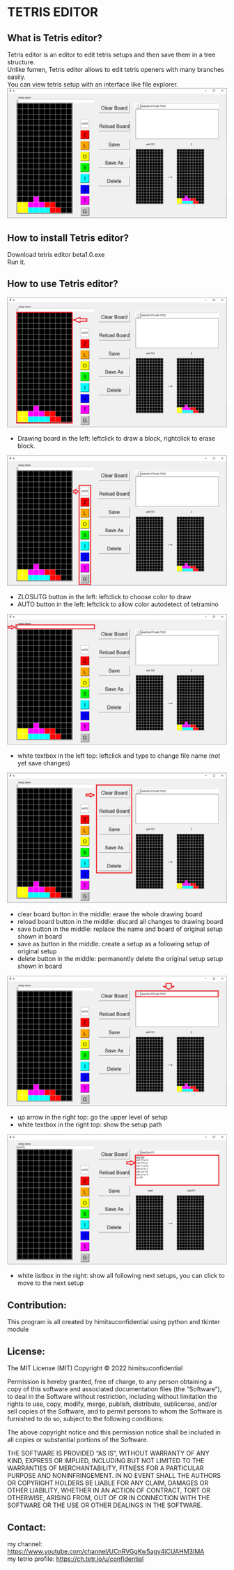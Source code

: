 # TETRIS EDITOR


## What is Tetris editor?

Tetris editor is an editor to edit tetris setups and then save them in a tree structure.  
Unlike fumen, Tetris editor allows to edit tetris openers with many branches easily.  
You can view tetris setup with an interface like file explorer.  
![alt text](https://github.com/himitsuconfidential/tetriseditor/blob/main/image/screenshot.png?raw=true)

## How to install Tetris editor?

Download tetris editor beta1.0.exe  
Run it.


## How to use Tetris editor?

![alt text](https://github.com/himitsuconfidential/tetriseditor/blob/main/image/board.png?raw=true)
- Drawing board in the left: leftclick to draw a block, rightclick to erase block.  

![alt text](https://github.com/himitsuconfidential/tetriseditor/blob/main/image/colorbutton.png?raw=true)
- ZLOSIJTG button in the left: leftclick to choose color to draw  
- AUTO button in the left: leftclick to allow color autodetect of tetramino

![alt text](https://github.com/himitsuconfidential/tetriseditor/blob/main/image/setupname.png?raw=true)
- white textbox in the left top: leftclick and type to change file name (not yet save changes)

![alt text](https://github.com/himitsuconfidential/tetriseditor/blob/main/image/bigbutton.png?raw=true)
- clear board button in the middle: erase the whole drawing board
- reload board button in the middle: discard all changes to drawing board
- save button in the middle: replace the name and board of original setup shown in board
- save as button in the middle: create a setup as a following setup of original setup
- delete button in the middle: permanently delete the original setup setup shown in board

![alt text](https://github.com/himitsuconfidential/tetriseditor/blob/main/image/setuppath.png?raw=true)
- up arrow in the right top: go the upper level of setup
- white textbox in the right top: show the setup path

![alt text](https://github.com/himitsuconfidential/tetriseditor/blob/main/image/setuplistbox.png?raw=true)
- white listbox in the right: show all following 
next setups, you can click to move to the next setup


## Contribution:

This program is all created by himitsuconfidential using python and tkinter module


## License:
The MIT License (MIT)
Copyright © 2022 himitsuconfidential

Permission is hereby granted, free of charge, to any person obtaining a copy of this software and associated documentation files (the “Software”), to deal in the Software without restriction, including without limitation the rights to use, copy, modify, merge, publish, distribute, sublicense, and/or sell copies of the Software, and to permit persons to whom the Software is furnished to do so, subject to the following conditions:

The above copyright notice and this permission notice shall be included in all copies or substantial portions of the Software.

THE SOFTWARE IS PROVIDED “AS IS”, WITHOUT WARRANTY OF ANY KIND, EXPRESS OR IMPLIED, INCLUDING BUT NOT LIMITED TO THE WARRANTIES OF MERCHANTABILITY, FITNESS FOR A PARTICULAR PURPOSE AND NONINFRINGEMENT. IN NO EVENT SHALL THE AUTHORS OR COPYRIGHT HOLDERS BE LIABLE FOR ANY CLAIM, DAMAGES OR OTHER LIABILITY, WHETHER IN AN ACTION OF CONTRACT, TORT OR OTHERWISE, ARISING FROM, OUT OF OR IN CONNECTION WITH THE SOFTWARE OR THE USE OR OTHER DEALINGS IN THE SOFTWARE.


## Contact:

my channel: https://www.youtube.com/channel/UCnRVGgKw5agy4jCUAHM3IMA  
my tetrio profile: https://ch.tetr.io/u/confidential
